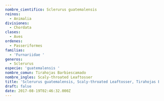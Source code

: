```yaml
---
nombre_cientifico: Sclerurus guatemalensis
reinos:
  - Animalia
divisiones:
  - Chordata
clases:
  - Aves
ordenes:
  - Passeriformes
familias:
  - 'Furnariidae '
generos:
  - Sclerurus
especie: 'guatemalensis '
nombre_comun: Tirahojas Barbiescamado
nombre_ingles: Scaly-throated Leaftosser
title: 'Sclerurus guatemalensis, Scaly-throated Leaftosser, Tirahojas Barbiescamado'
draft: false
date: 2017-08-19T02:46:32.000Z
---
```


